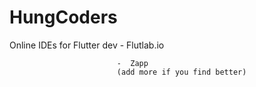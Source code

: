 # HungCoders
Online IDEs for Flutter dev - Flutlab.io  
                           
                            -  Zapp
                            (add more if you find better)
